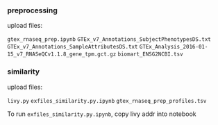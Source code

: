 ### preprocessing

upload files:

`gtex_rnaseq_prep.ipynb`
`GTEx_v7_Annotations_SubjectPhenotypesDS.txt`
`GTEx_v7_Annotations_SampleAttributesDS.txt`
`GTEx_Analysis_2016-01-15_v7_RNASeQCv1.1.8_gene_tpm.gct.gz`
`biomart_ENSG2NCBI.tsv`

### similarity

upload files:

`livy.py`
`exfiles_similarity.py.ipynb`
`gtex_rnaseq_prep_profiles.tsv`

To run `exfiles_similarity.py.ipynb`, copy livy addr into notebook

